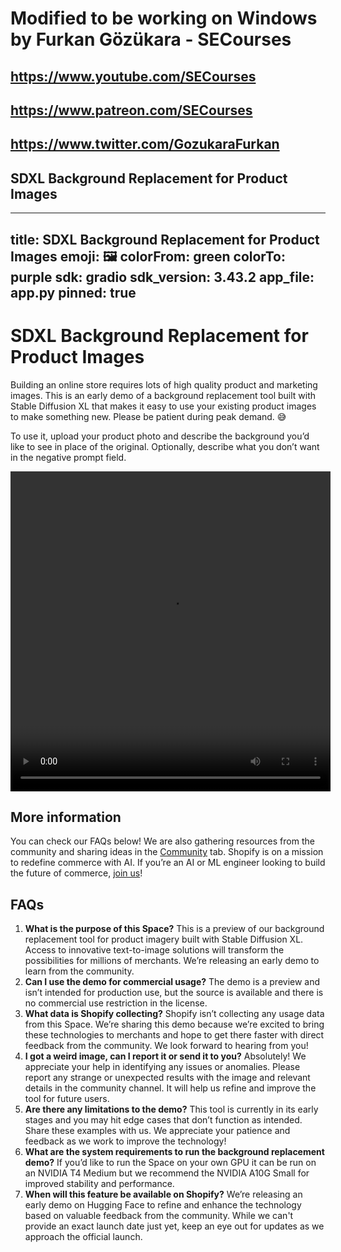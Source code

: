 # Modified to be working on Windows by Furkan Gözükara - SECourses
## https://www.youtube.com/SECourses
## https://www.patreon.com/SECourses
## https://www.twitter.com/GozukaraFurkan
## SDXL Background Replacement for Product Images

---
title: SDXL Background Replacement for Product Images
emoji: 🖼️
colorFrom: green
colorTo: purple
sdk: gradio
sdk_version: 3.43.2
app_file: app.py
pinned: true
---

# SDXL Background Replacement for Product Images

Building an online store requires lots of high quality product and marketing images. This is an early demo of a background replacement tool built with Stable Diffusion XL that makes it easy to use your existing product images to make something new. Please be patient during peak demand. 😅

To use it, upload your product photo and describe the background you’d like to see in place of the original. Optionally, describe what you don’t want in the negative prompt field.

<center>
  <video width="512" height="512" controls autoplay src="https://cdn-uploads.huggingface.co/production/uploads/64e678b09cb7c83a9d72241c/nHdQpjHXtZQ9lDXGreyGs.mp4"></video>
</center>

## More information

You can check our FAQs below! We are also gathering resources from the community and sharing ideas in the [Community](https://huggingface.co/spaces/Shopify/background-replacement/discussions) tab. Shopify is on a mission to redefine commerce with AI. If you’re an AI or ML engineer looking to build the future of commerce, [join us](https://www.shopify.com/careers)!

## FAQs

1. **What is the purpose of this Space?** This is a preview of our background replacement tool for product imagery built with Stable Diffusion XL. Access to innovative text-to-image solutions will transform the possibilities for millions of merchants. We’re releasing an early demo to learn from the community.
2. **Can I use the demo for commercial usage?** The demo is a preview and isn’t intended for production use, but the source is available and there is no commercial use restriction in the license.
3. **What data is Shopify collecting?** Shopify isn’t collecting any usage data from this Space. We’re sharing this demo because we’re excited to bring these technologies to merchants and hope to get there faster with direct feedback from the community. We look forward to hearing from you!
4. **I got a weird image, can I report it or send it to you?** Absolutely! We appreciate your help in identifying any issues or anomalies. Please report any strange or unexpected results with the image and relevant details in the community channel. It will help us refine and improve the tool for future users.
5. **Are there any limitations to the demo?** This tool is currently in its early stages and you may hit edge cases that don’t function as intended. Share these examples with us. We appreciate your patience and feedback as we work to improve the technology!
6. **What are the system requirements to run the background replacement demo?** If you’d like to run the Space on your own GPU it can be run on an NVIDIA T4 Medium but we recommend the NVIDIA A10G Small for improved stability and performance.
7. **When will this feature be available on Shopify?** We’re releasing an early demo on Hugging Face to refine and enhance the technology based on valuable feedback from the community. While we can't provide an exact launch date just yet, keep an eye out for updates as we approach the official launch. 
